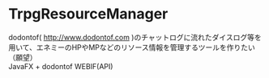 # TrpgResourceManager
dodontof( http://www.dodontof.com )のチャットログに流れたダイスログ等を用いて、エネミーのHPやMPなどのリソース情報を管理するツールを作りたい（願望）  
JavaFX + dodontof WEBIF(API)